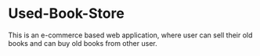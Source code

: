 # Used-Book-Store
This is an e-commerce based web application, where user can sell their old books and can buy old books from other user.
